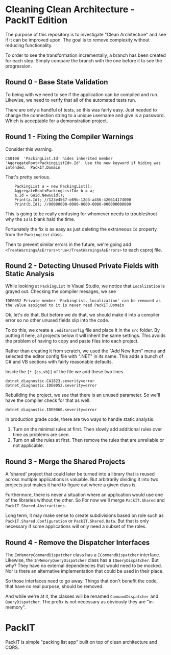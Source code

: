 # Cleaning Clean Architecture - PackIT Edition

The purpose of this repository is to investigate "Clean Architecture" and see if it can be improved upon. The goal is to remove complexity without reducing functionality.

To order to see the transformation incrementally, a branch has been created for each step. Simply compare the branch with the one before it to see the progression.


## Round 0 - Base State Validation

To being with we need to see if the application can be compiled and run. Likewise, we need to verify that all of the automated tests run.

There are only a handful of tests, so this was fairly easy. Just needed to change the connection string to a unique username and give is a password. Which is acceptable for a demonstration project.


## Round 1 - Fixing the Compiler Warnings

Consider this warning.

    CS0108	'PackingList.Id' hides inherited member 'AggregateRoot<PackingListId>.Id'. Use the new keyword if hiding was intended.	PackIT.Domain

That's pretty serious. 

```
    PackingList a = new PackingList();
    AggregateRoot<PackingListId> b = a;
    a.Id = Guid.NewGuid();
    Print(a.Id); //123e4567-e89b-12d3-a456-426614174000
    Print(b.Id); //00000000-0000-0000-0000-000000000000
```

This is going to be really confusing for whomever needs to troubleshoot why the `Id` is blank hald the time.

Fortunately the fix is as easy as just deleting the extraneous `Id` property from the `PackingList` class.

Then to prevent similar errors in the future, we're going add `<TreatWarningsAsErrors>true</TreatWarningsAsErrors>` to each csproj file.


## Round 2 - Detecting Unused Private Fields with Static Analysis

While looking at `PackingList` in Visual Studio, we notice that `Localization` is grayed out. Checking the compiler mesages, we see

```
IDE0052	Private member 'PackingList._localization' can be removed as the value assigned to it is never read	PackIT.Domain
```

Ok, let's do that. But before we do that, we should make it into a compiler error so no other unused fields slip into the code.

To do this, we create a `.editorconfig` file and place it in the `src` folder. By putting it here, all projects below it will inherit the same settings. This avoids the problem of having to copy and paste files into each project.

Rather than creating it from scratch, we used the "Add New Item" menu and selected the editor config file with ".NET" in its name. This adds a bunch of C# and VB sections with fairly reasonable defaults.  

Inside the `[*.{cs,vb}]` of the file we add these two lines.

```
dotnet_diagnostic.CA1823.severity=error
dotnet_diagnostic.IDE0052.severity=error
```

Rebuilding the project, we see that there is an unused parameter. So we'll have the compiler check for that as well.

```
dotnet_diagnostic.IDE0060.severity=error
```

In production grade code, there are two ways to handle static analysis.

1. Turn on the minimal rules at first. Then slowly add additional rules over time as problems are seen.
2. Turn on all the rules at first. Then remove the rules that are unreliable or not applicable.

## Round 3 - Merge the Shared Projects

A 'shared' project that could later be turned into a library that is reused across multiple applications is valuable. But arbitrarily dividing it into two projects just makes it hard to figure out where a given class is.

Furthermore, there is never a situation where an application would use one of the libraries without the other. So For now we'll merge `PackIT.Shared` and `PackIT.Shared.Abstractions`.

Long term, it may make sense to create subdivisions based on role such as `PackIT.Shared.Configuration` or `PackIT.Shared.Data`. But that is only necessary if some applications will only need a subset of the roles.


## Round 4 - Remove the Dispatcher Interfaces

The `InMemoryCommandDispatcher` class has a `ICommandDispatcher` interface. Likewise, the `InMemoryQueryDispatcher` class has a `IQueryDispatcher`. But why? They have no external dependnecies that would need to be mocked. Nor is there an alternative implementation that could be used in their place. 

So those interfaces need to go away. Things that don't benefit the code, that have no real purpose, should be removed.

And while we're at it, the classes will be renamed `CommandDispatcher` and `QueryDispatcher`. The prefix is not necessary as obviously they are "in-memory".




# PackIT
PackIT is simple "packing list app" built on top of clean architecture and CQRS.



